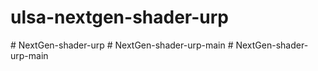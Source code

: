 # ulsa-nextgen-shader-urp
#   N e x t G e n - s h a d e r - u r p  
 #   N e x t G e n - s h a d e r - u r p - m a i n  
 #   N e x t G e n - s h a d e r - u r p - m a i n  
 